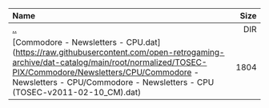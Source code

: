 |Name|Size|
|:---|---:|
|[..](../index.html)|DIR|
|[Commodore - Newsletters - CPU.dat](https://raw.githubusercontent.com/open-retrogaming-archive/dat-catalog/main/root/normalized/TOSEC-PIX/Commodore/Newsletters/CPU/Commodore - Newsletters - CPU/Commodore - Newsletters - CPU (TOSEC-v2011-02-10_CM).dat)|1804|
